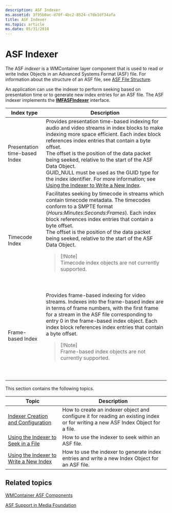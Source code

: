 ```yaml
---
description: ASF Indexer
ms.assetid: 3f95b0ac-d70f-4bc2-8524-c7de1df34afa
title: ASF Indexer
ms.topic: article
ms.date: 05/31/2018
---
```


# ASF Indexer

The ASF *indexer* is a WMContainer layer component that is used to read or write Index Objects in an Advanced Systems Format (ASF) file. For information about the structure of an ASF file, see [ASF File Structure](asf-file-structure.md).

An application can use the indexer to perform seeking based on presentation time or to generate new index entries for an ASF file. The ASF indexer implements the [**IMFASFIndexer**](/windows/desktop/api/wmcontainer/nn-wmcontainer-imfasfindexer) interface.




| Index type | Description | 
|------------|-------------|
| Presentation time-based Index | Provides presentation time-based indexing for audio and video streams in index blocks to make indexing more space efficient. Each index block references index entries that contain a byte offset. <br /> The offset is the position of the data packet being seeked, relative to the start of the ASF Data Object.<br /> GUID_NULL must be used as the GUID type for the index identifier. For more information; see <a href="using-the-indexer-to-write-a-new-index.md">Using the Indexer to Write a New Index</a>.<br /> | 
| Timecode Index | Facilitates seeking by timecode in streams which contain timecode metadata. The timecodes conform to a SMPTE format (<em>Hours:Minutes:Seconds:Frames</em>). Each index block references index entries that contain a byte offset. <br /> The offset is the position of the data packet being seeked, relative to the start of the ASF Data Object.<br /><blockquote>[!Note]<br />Timecode index objects are not currently supported.</blockquote><br /><br /> | 
| Frame-based Index | Provides frame-based indexing for video streams. Indexes into the frame-based index are in terms of frame numbers, with the first frame for a stream in the ASF file corresponding to entry 0 in the frame-based index object. Each index block references index entries that contain a byte offset.<br /><blockquote>[!Note]<br />Frame-based index objects are not currently supported.</blockquote><br /><br /> | 




 

This section contains the following topics.



| Topic                                                                                | Description                                                                                                                      |
|--------------------------------------------------------------------------------------|----------------------------------------------------------------------------------------------------------------------------------|
| [Indexer Creation and Configuration](indexer-creation-and-configuration.md)         | How to create an indexer object and configure it for reading an existing index or for writing a new ASF Index Object for a file. |
| [Using the Indexer to Seek in a File](using-the-indexer-to-seek.md)                 | How to use the indexer to seek within an ASF file.                                                                               |
| [Using the Indexer to Write a New Index](using-the-indexer-to-write-a-new-index.md) | How to use the indexer to generate index entries and write a new Index Object for an ASF file.                                   |



 

## Related topics

<dl> <dt>

[WMContainer ASF Components](wmcontainer-asf-components.md)
</dt> <dt>

[ASF Support in Media Foundation](asf-support-in-media-foundation.md)
</dt> </dl>

 

 




